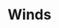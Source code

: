 ---
title: Winds
tags: ["winds", "wind", "weather", "atmosphere", "breeze", "climate", "meteorology"]
icon: winds
svg: '<svg xmlns="http://www.w3.org/2000/svg" width="24" height="24" fill="none" viewBox="0 0 24 24" stroke-width="1.5" stroke-linecap="round" stroke-linejoin="round" stroke="currentColor"><path d="M18.325 7c3.485 0 3.485 5 0 5H3m15.411 9c3.452 0 3.452-5 0-5H3m7.872-13c3.506 0 3.506 5 0 5H3"/></svg>'
---